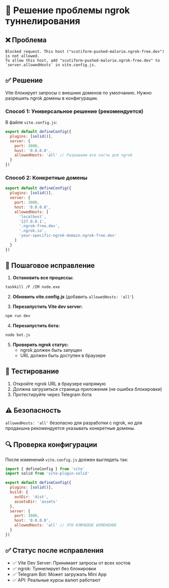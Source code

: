 # 🔧 Решение проблемы ngrok туннелирования

## ❌ Проблема

```
Blocked request. This host ("scutiform-pushed-malorie.ngrok-free.dev") is not allowed.
To allow this host, add "scutiform-pushed-malorie.ngrok-free.dev" to `server.allowedHosts` in vite.config.js.
```

## ✅ Решение

Vite блокирует запросы с внешних доменов по умолчанию. Нужно разрешить ngrok домены в конфигурации.

### Способ 1: Универсальное решение (рекомендуется)

В файле `vite.config.js`:

```javascript
export default defineConfig({
  plugins: [solid()],
  server: {
    port: 3000,
    host: '0.0.0.0',
    allowedHosts: 'all' // Разрешаем все хосты для ngrok
  }
})
```

### Способ 2: Конкретные домены

```javascript
export default defineConfig({
  plugins: [solid()],
  server: {
    port: 3000,
    host: '0.0.0.0',
    allowedHosts: [
      'localhost',
      '127.0.0.1',
      '.ngrok-free.dev',
      '.ngrok.io',
      'your-specific-ngrok-domain.ngrok-free.dev'
    ]
  }
})
```

## 🔄 Пошаговое исправление

1. **Остановить все процессы:**
```bash
taskkill /F /IM node.exe
```

2. **Обновить vite.config.js** (добавить `allowedHosts: 'all'`)

3. **Перезапустить Vite dev server:**
```bash
npm run dev
```

4. **Перезапустить бота:**
```bash
node bot.js
```

5. **Проверить ngrok статус:**
   - ngrok должен быть запущен
   - URL должен быть доступен в браузере

## 🧪 Тестирование

1. Откройте ngrok URL в браузере напрямую
2. Должна загрузиться страница приложения (не ошибка блокировки)
3. Протестируйте через Telegram бота

## ⚠️ Безопасность

`allowedHosts: 'all'` безопасно для разработки с ngrok, но для продакшна рекомендуется указывать конкретные домены.

## 🔍 Проверка конфигурации

После изменений `vite.config.js` должен выглядеть так:

```javascript
import { defineConfig } from 'vite'
import solid from 'vite-plugin-solid'

export default defineConfig({
  plugins: [solid()],
  build: {
    outDir: 'dist',
    assetsDir: 'assets'
  },
  server: {
    port: 3000,
    host: '0.0.0.0',
    allowedHosts: 'all' // ЭТО КЛЮЧЕВОЕ ИЗМЕНЕНИЕ
  }
})
```

## ✅ Статус после исправления

- ✅ Vite Dev Server: Принимает запросы от всех хостов
- ✅ ngrok: Туннелирует без блокировки
- ✅ Telegram Bot: Может загружать Mini App
- ✅ API: Реальные курсы валют работают